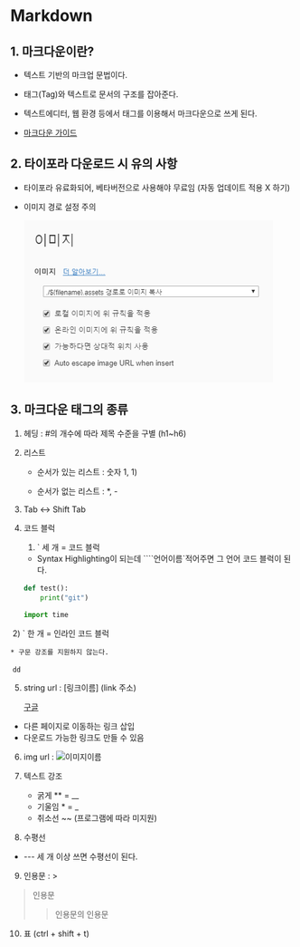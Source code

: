# Markdown

## 1. 마크다운이란?

- 텍스트 기반의 마크업 문법이다.
- 태그(Tag)와 텍스트로 문서의 구조를 잡아준다.

- 텍스트에디터, 웹 환경 등에서 태그를 이용해서 마크다운으로 쓰게 된다.
- [마크다운 가이드](https://www.markdownguide.org/cheat-sheet)



## 2. 타이포라 다운로드 시 유의 사항

- 타이포라 유료화되어, 베타버전으로 사용해야 무료임 (자동 업데이트 적용 X 하기)

- 이미지 경로 설정 주의

  ![image-20220112171447300](test.assets/image-20220112171447300.png)



## 3. 마크다운 태그의 종류

1. 헤딩 : #의 개수에 따라 제목 수준을 구별 (h1~h6)

   

2. 리스트
   * 순서가 있는 리스트 : 숫자 1, 1)

   * 순서가 없는 리스트 : *, -

     

3. Tab <-> Shift Tab

   

4. 코드 블럭

   1) ` 세 개 = 코드 블럭

   * Syntax Highlighting이 되는데 ````언어이름`적어주면 그 언어 코드 블럭이 된다.

   ```python
   def test():
       print("git")
   ```

   ```python
   import time
   ```

   

​		2) ` 한 개  = 인라인 코드 블럭 

	* 구문 강조를 지원하지 않는다.

​		`dd`



5. string url : [링크이름] (link 주소)

   [구글](https://www.google.com)

* 다른 페이지로 이동하는 링크 삽입
* 다운로드 가능한 링크도 만들 수 있음



6. img url : ![이미지이름](이미지주소)



7. 텍스트 강조
   * 굵게 **  = __
   * 기울임 * = _
   * 취소선 ~~ (프로그램에 따라 미지원)



8. 수평선

  * \--- 세 개 이상 쓰면 수평선이 된다.

     

9. 인용문 : > 

>인용문
>
>> 인용문의 인용문



10. 표 (ctrl + shift + t)
